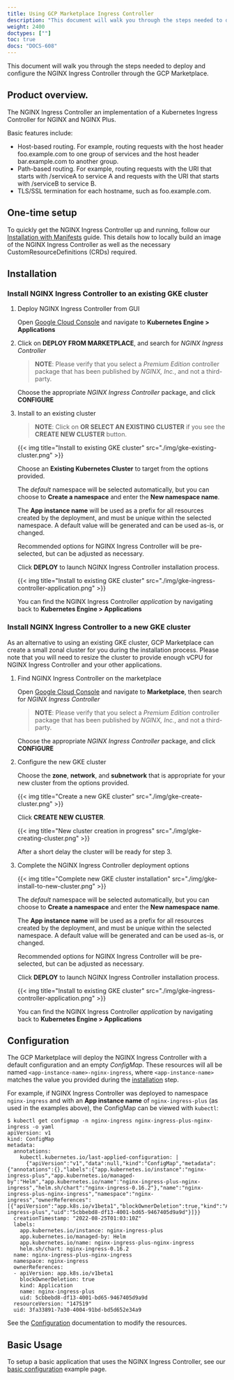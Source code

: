 ```yaml
---
title: Using GCP Marketplace Ingress Controller
description: "This document will walk you through the steps needed to deploy the NGINX Ingress Controller through the GCP Marketplace."
weight: 2400
doctypes: [""]
toc: true
docs: "DOCS-608"
---
```


This document will walk you through the steps needed to deploy and configure the NGINX Ingress Controller through the GCP Marketplace.

## Product overview.

The NGINX Ingress Controller an implementation of a Kubernetes Ingress Controller for NGINX and NGINX Plus.

Basic features include:
* Host-based routing. For example, routing requests with the host header foo.example.com to one group of services and the host header bar.example.com to another group.
* Path-based routing. For example, routing requests with the URI that starts with /serviceA to service A and requests with the URI that starts with /serviceB to service B.
* TLS/SSL termination for each hostname, such as foo.example.com.

## One-time setup

To quickly get the NGINX Ingress Controller up and running, follow our [Installation with Manifests](https://docs.nginx.com/nginx-ingress-controller/installation/installation-with-manifests/) guide.
This details how to locally build an image of the NGINX Ingress Controller as well as the necessary CustomResourceDefinitions (CRDs) required.

## Installation

### Install NGINX Ingress Controller to an existing GKE cluster

1. Deploy NGINX Ingress Controller from GUI

   Open [Google Cloud Console](https://console.cloud.google.com/) and navigate to **Kubernetes Engine > Applications**

2. Click on **DEPLOY FROM MARKETPLACE**, and search for *NGINX Ingress Controller*

   <!-- TODO Add an image of KIC options in marketplace once listing are approved -->
   > **NOTE**: Please verify that you select a *Premium Edition* controller package that has been published by *NGINX, Inc.*, and not a third-party.

   Choose the appropriate *NGINX Ingress Controller* package, and click **CONFIGURE**

3. Install to an existing cluster

   > **NOTE**: Click on **OR SELECT AN EXISTING CLUSTER** if you see the **CREATE NEW CLUSTER** button.

   {{< img title="Install to existing GKE cluster" src="./img/gke-existing-cluster.png" >}}

   Choose an **Existing Kubernetes Cluster** to target from the options provided.

   The *default* namespace will be selected automatically, but you can choose to **Create a namespace** and enter the **New namespace name**.

   The **App instance name** will be used as a prefix for all resources created by the deployment, and must be unique within the selected namespace. A default value will be generated and can be used as-is, or changed.

   Recommended options for NGINX Ingress Controller will be pre-selected, but can be adjusted as necessary.

   Click **DEPLOY** to launch NGINX Ingress Controller installation process.

   {{< img title="Install to existing GKE cluster" src="./img/gke-ingress-controller-application.png" >}}

   You can find the NGINX Ingress Controller *application* by navigating back to **Kubernetes Engine > Applications**

### Install NGINX Ingress Controller to a new GKE cluster

As an alternative to using an existing GKE cluster, GCP Marketplace can create a small zonal cluster for you during the installation process. Please note that you will need to resize the cluster to provide enough vCPU for NGINX Ingress Controller and your other applications.

1. Find NGINX Ingress Controller on the marketplace

   Open [Google Cloud Console](https://console.cloud.google.com/) and navigate to **Marketplace**, then search for *NGINX Ingress Controller*

   <!-- TODO Add an image of KIC options in marketplace once listing are approved -->
   > **NOTE**: Please verify that you select a *Premium Edition* controller package that has been published by *NGINX, Inc.*, and not a third-party.

   Choose the appropriate *NGINX Ingress Controller* package, and click **CONFIGURE**

2. Configure the new GKE cluster

   Choose the **zone**, **network**, and **subnetwork** that is appropriate for your new cluster from the options provided.

   {{< img title="Create a new GKE cluster" src="./img/gke-create-cluster.png" >}}

   Click **CREATE NEW CLUSTER**.

   {{< img title="New cluster creation in progress" src="./img/gke-creating-cluster.png" >}}

   After a short delay the cluster will be ready for step 3.

3. Complete the NGINX Ingress Controller deployment options

   {{< img title="Complete new GKE cluster installation" src="./img/gke-install-to-new-cluster.png" >}}

   The *default* namespace will be selected automatically, but you can choose to **Create a namespace** and enter the **New namespace name**.

   The **App instance name** will be used as a prefix for all resources created by the deployment, and must be unique within the selected namespace. A default value will be generated and can be used as-is, or changed.

   Recommended options for NGINX Ingress Controller will be pre-selected, but can be adjusted as necessary.

   Click **DEPLOY** to launch NGINX Ingress Controller installation process.

   {{< img title="Install to existing GKE cluster" src="./img/gke-ingress-controller-application.png" >}}

   You can find the NGINX Ingress Controller *application* by navigating back to **Kubernetes Engine > Applications**

## Configuration

The GCP Marketplace will deploy the NGINX Ingress Controller with a default configuration and an empty *ConfigMap*. These resources will all be named `<app-instance-name>-nginx-ingress`, where `<app-instance-name>` matches the value you provided during the [installation](#installation) step.

For example, if NGINX Ingress Controller was deployed to namespace `nginx-ingress` and with an **App instance name** of `nginx-ingress-plus` (as used in the examples above), the ConfigMap can be viewed with `kubectl`:

```
$ kubectl get configmap -n nginx-ingress nginx-ingress-plus-nginx-ingress -o yaml
apiVersion: v1
kind: ConfigMap
metadata:
  annotations:
    kubectl.kubernetes.io/last-applied-configuration: |
      {"apiVersion":"v1","data":null,"kind":"ConfigMap","metadata":{"annotations":{},"labels":{"app.kubernetes.io/instance":"nginx-ingress-plus","app.kubernetes.io/managed-by":"Helm","app.kubernetes.io/name":"nginx-ingress-plus-nginx-ingress","helm.sh/chart":"nginx-ingress-0.16.2"},"name":"nginx-ingress-plus-nginx-ingress","namespace":"nginx-ingress","ownerReferences":[{"apiVersion":"app.k8s.io/v1beta1","blockOwnerDeletion":true,"kind":"Application","name":"nginx-ingress-plus","uid":"5cbbebd8-df13-4001-bd65-9467405d9a9d"}]}}
  creationTimestamp: "2022-08-25T01:03:10Z"
  labels:
    app.kubernetes.io/instance: nginx-ingress-plus
    app.kubernetes.io/managed-by: Helm
    app.kubernetes.io/name: nginx-ingress-plus-nginx-ingress
    helm.sh/chart: nginx-ingress-0.16.2
  name: nginx-ingress-plus-nginx-ingress
  namespace: nginx-ingress
  ownerReferences:
  - apiVersion: app.k8s.io/v1beta1
    blockOwnerDeletion: true
    kind: Application
    name: nginx-ingress-plus
    uid: 5cbbebd8-df13-4001-bd65-9467405d9a9d
  resourceVersion: "147519"
  uid: 3fa33891-7a30-4004-91bd-bd5d652e34a9
```

See the [Configuration](https://docs.nginx.com/nginx-ingress-controller/configuration/) documentation to modify the resources.

## Basic Usage

To setup a basic application that uses the NGINX Ingress Controller, see our [basic configuration](https://github.com/nginxinc/kubernetes-ingress/tree/main/examples/custom-resources/basic-configuration) example page.
